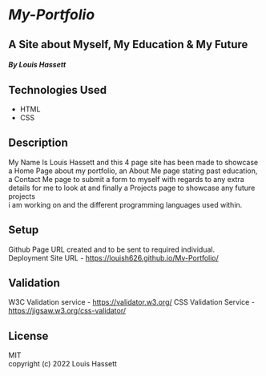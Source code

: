 # ***My-Portfolio***
## **A Site about Myself, My Education & My Future** 
#### *By Louis Hassett*

## **Technologies Used**
- HTML
- CSS

## **Description**
My Name Is Louis Hassett and this 4 page site has been made to showcase a Home Page about my portfolio, an About Me page stating past education,  
a Contact Me page to submit a form to myself with regards to any extra details for me to look at and finally a Projects page to showcase any future projects  
i am working on and the different programming languages used within.
## **Setup**  
Github Page URL created and to be sent to required individual.  
Deployment Site URL - https://louish626.github.io/My-Portfolio/ 

## **Validation** 
W3C Validation service - https://validator.w3.org/
CSS Validation Service - https://jigsaw.w3.org/css-validator/

## **License** 
MIT  
copyright (c) 2022 Louis Hassett
